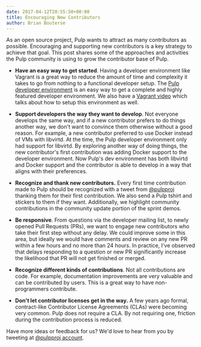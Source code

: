 ```yaml
---
date: 2017-04-12T20:55:50+00:00
title: Encouraging New Contributors
author: Brian Bouterse
---
```

<!-- more -->
As an open source project, Pulp wants to attract as many contributors as possible. Encouraging and
supporting new contributors is a key strategy to achieve that goal. This post shares some of the
approaches and activities the Pulp community is using to grow the contributor base of Pulp.

* **Have an easy way to get started**. Having a developer environment like Vagrant is a great way to
  reduce the amount of time and complexity it takes to go from nothing to a functional developer
  setup. The [Pulp developer environment](http://docs.pulpproject.org/dev-guide/contributing/dev_setup.html#vagrant)
  is an easy way to get a complete and highly featured developer environment. We also have a
  [Vagrant video](https://youtu.be/0LDoNPIZyzk) which talks about how to setup this environment as
  well.

* **Support developers the way they want to develop**. Not everyone develops the same way, and if a
  new contributor prefers to do things another way, we don't want to convince them otherwise without
  a good reason. For example, a new contributor preferred to use Docker instead of VMs with
  libvirtd. At the time, the Pulp developer environment only had support for libvirtd. By exploring
  another way of doing things, the new contributor's first contribution was adding Docker support to
  the developer environment. Now Pulp's dev environment has both libvirtd and Docker support and the
  contributor is able to develop in a way that aligns with their preferences.

* **Recognize and thank new contributors.** Every first time contribution made to Pulp should
  be recognized with a tweet from [@pulpproj](https://twitter.com/pulpproj) thanking them for their
  first contribution. We also send a Pulp tshirt and stickers to them if they want. Additionally, we
  highlight community contributions in the community update portion of the sprint demos.

* **Be responsive**. From questions via the developer mailing list, to newly opened Pull Requests
  (PRs), we want to engage new contributors who take their first step without any delay. We could
  improve some in this area, but ideally we would have comments and review on any new PR within a
  few hours and no more than 24 hours. In practice, I've observed that delays responding to a
  question or new PR significantly increase the likelihood that PR will not get finished or merged.

* **Recognize different kinds of contributions**. Not all contributions are code. For example,
  documentation improvements are very valuable and can be contributed by users. This is a great way
  to have non-programmers contribute.

* **Don't let contributor licenses get in the way.** A few years ago formal, contract-like
  Contributor License Agreements (CLAs) were becoming very common. Pulp does not require a CLA. By
  not requiring one, friction during the contribution process is reduced.

Have more ideas or feedback for us? We'd love to hear from you by tweeting at [@pulpproj account](https://twitter.com/pulpproj).